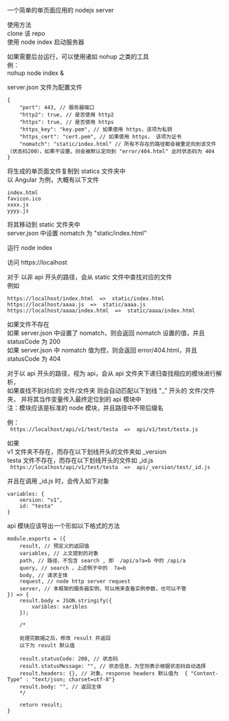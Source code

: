 一个简单的单页面应用的 nodejs server  
  
使用方法  
clone 该 repo  
使用 node index 启动服务器  
  
如果需要后台运行，可以使用诸如 nohup 之类的工具  
例：  
nohup node index &  
  
server.json 文件为配置文件  
```
{  
    "port": 443, // 服务器端口  
    "http2": true, // 是否使用 http2  
    "https": true, // 是否使用 https  
    "https_key": "key.pem", // 如果使用 https，该项为私钥  
    "https_cert": "cert.pem", // 如果使用 https， 该项为证书  
    "nomatch": "static/index.html" // 所有不存在的路径都会被重定向到该文件（状态码200），如果不设置，则会被默认定向到 "error/404.html" 此时状态码为 404  
}  
``` 
  
将生成的单页面文件复制到 statics 文件夹中  
以 Angular 为例，大概有以下文件  
```
index.html  
favicon.ico  
xxxx.js  
yyyy.js   
```

将其移动到 static 文件夹中  
server.json 中设置 nomatch 为 "static/index.html"  
  
运行 node index  
  
访问 https://localhost  
  
  
对于 以非 api 开头的路径，会从 static 文件中查找对应的文件  
例如  
```
https://localhost/index.html  =>  static/index.html  
https://localhost/aaaa.js  =>  static/aaaa.js  
https://localhost/aaaa/index.html  =>  static/aaaa/index.html  
```

如果文件不存在  
    如果 server.json 中设置了 nomatch，则会返回 nomatch 设置的值，并且 statusCode 为 200  
    如果 server.json 中 nomatch 值为控，则会返回 error/404.html，并且 statusCode 为 404  
  
  
对于以 api 开头的路径，视为 api，会从 api 文件夹下递归查找相应的模块进行解析，  
如果查找不到对应的 文件/文件夹 则会自动匹配以下划线 "_" 开头的 文件/文件夹， 并将其当作变量传入最终定位到的 api 模块中  
注：模块应该是标准的 node 模块，并且路径中不带后缀名  
  
例：  
`  https://localhost/api/v1/test/testa  =>  api/v1/test/testa.js  `
  
如果  
    v1 文件夹不存在，而存在以下划线开头的文件夹如 _version  
    testa 文件不存在，而存在以下划线开头的文件如 _id.js  
`  https://localhost/api/v1/test/testa  =>  api/_version/test/_id.js  `
  
并且在调用 _id.js 时，会传入如下对象  
```
variables: {  
    version: "v1",  
    id: "testa"  
}  
```

api 模块应该导出一个形如以下格式的方法  
```
module.exports = ({  
    result, // 预定义的返回值  
    variables, // 上文提到的对象  
    path, // 路径，不包含 search , 即  /api/a?a=b 中的 /api/a  
    query, // search ，上述例子中的  ?a=b  
    body, // 请求主体  
    request, // node http server request  
    server, // 本框架的服务器实例，可以用来查看实例参数，也可以不管  
}) => {  
    result.body = JSON.stringify({  
        varibles: varibles  
    });  
  
    /*  
  
    处理完数据之后，修改 result 并返回  
    以下为 result 默认值  
  
    result.statusCode: 200, // 状态码  
    result.statusMessage: "", // 状态信息，为空则表示根据状态码自动选择  
    result.headers: {}, // 对象，response headers 默认值为  { "Content-Type" : "text/json; charset=utf-8"}  
    result.body: "", // 返回主体  
    */  
  
    return result;  
}  
```